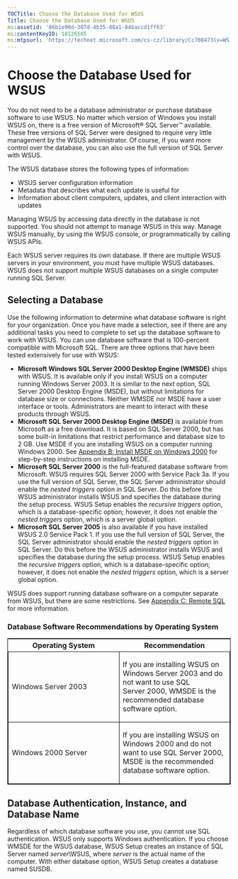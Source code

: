 ```yaml
---
TOCTitle: Choose the Database Used for WSUS
Title: Choose the Database Used for WSUS
ms:assetid: '86b1e90d-307d-4b35-88a1-84baccd1ff63'
ms:contentKeyID: 18126585
ms:mtpsurl: 'https://technet.microsoft.com/cs-cz/library/Cc708473(v=WS.10)'
---
```


Choose the Database Used for WSUS
=================================

You do not need to be a database administrator or purchase database software to use WSUS. No matter which version of Windows you install WSUS on, there is a free version of Microsoft® SQL Server™ available. These free versions of SQL Server were designed to require very little management by the WSUS administrator. Of course, if you want more control over the database, you can also use the full version of SQL Server with WSUS.

The WSUS database stores the following types of information:

-   WSUS server configuration information
-   Metadata that describes what each update is useful for
-   Information about client computers, updates, and client interaction with updates

Managing WSUS by accessing data directly in the database is not supported. You should not attempt to manage WSUS in this way. Manage WSUS manually, by using the WSUS console, or programmatically by calling WSUS APIs.

Each WSUS server requires its own database. If there are multiple WSUS servers in your environment, you must have multiple WSUS databases. WSUS does not support multiple WSUS databases on a single computer running SQL Server.

Selecting a Database
--------------------

Use the following information to determine what database software is right for your organization. Once you have made a selection, see if there are any additional tasks you need to complete to set up the database software to work with WSUS. You can use database software that is 100-percent compatible with Microsoft SQL. There are three options that have been tested extensively for use with WSUS:

-   **Microsoft Windows SQL Server 2000 Desktop Engine (WMSDE)** ships with WSUS. It is available only if you install WSUS on a computer running Windows Server 2003. It is similar to the next option, SQL Server 2000 Desktop Engine (MSDE), but without limitations for database size or connections. Neither WMSDE nor MSDE have a user interface or tools. Administrators are meant to interact with these products through WSUS.
-   **Microsoft SQL Server 2000 Desktop Engine (MSDE)** is available from Microsoft as a free download. It is based on SQL Server 2000, but has some built-in limitations that restrict performance and database size to 2 GB. Use MSDE if you are installing WSUS on a computer running Windows 2000. See [Appendix B: Install MSDE on Windows 2000](https://technet.microsoft.com/453401df-9a3a-421c-9857-680902e6a10b) for step-by-step instructions on installing MSDE.
-   **Microsoft SQL Server 2000** is the full-featured database software from Microsoft. WSUS requires SQL Server 2000 with Service Pack 3a. If you use the full version of SQL Server, the SQL Server administrator should enable the *nested triggers* option in SQL Server. Do this before the WSUS administrator installs WSUS and specifies the database during the setup process. WSUS Setup enables the *recursive triggers* option, which is a database-specific option; however, it does not enable the *nested triggers* option, which is a server global option.
-   **Microsoft SQL Server 2005** is also available if you have installed WSUS 2.0 Service Pack 1. If you use the full version of SQL Server, the SQL Server administrator should enable the *nested triggers* option in SQL Server. Do this before the WSUS administrator installs WSUS and specifies the database during the setup process. WSUS Setup enables the *recursive triggers* option, which is a database-specific option; however, it does not enable the *nested triggers* option, which is a server global option.

WSUS does support running database software on a computer separate from WSUS, but there are some restrictions. See [Appendix C: Remote SQL](https://technet.microsoft.com/9e01d057-6b39-4eb7-b151-dff7ad0cd638) for more information.

### Database Software Recommendations by Operating System

<p> </p>
<table style="border:1px solid black;">
<colgroup>
<col width="50%" />
<col width="50%" />
</colgroup>
<thead>
<tr class="header">
<th>Operating System</th>
<th>Recommendation</th>
</tr>
</thead>
<tbody>
<tr class="odd">
<td style="border:1px solid black;"><p>Windows Server 2003</p></td>
<td style="border:1px solid black;"><p>If you are installing WSUS on Windows Server 2003 and do not want to use SQL Server 2000, WMSDE is the recommended database software option.</p></td>
</tr>  
<tr class="even">
<td style="border:1px solid black;"><p>Windows 2000 Server</p></td>
<td style="border:1px solid black;"><p>If you are installing WSUS on Windows 2000 and do not want to use SQL Server 2000, MSDE is the recommended database software option.</p></td>
</tr>  
</tbody>  
</table>
  
Database Authentication, Instance, and Database Name  
----------------------------------------------------
  
Regardless of which database software you use, you cannot use SQL authentication. WSUS only supports Windows authentication. If you choose WMSDE for the WSUS database, WSUS Setup creates an instance of SQL Server named *server*\\WSUS, where *server* is the actual name of the computer. With either database option, WSUS Setup creates a database named SUSDB.
